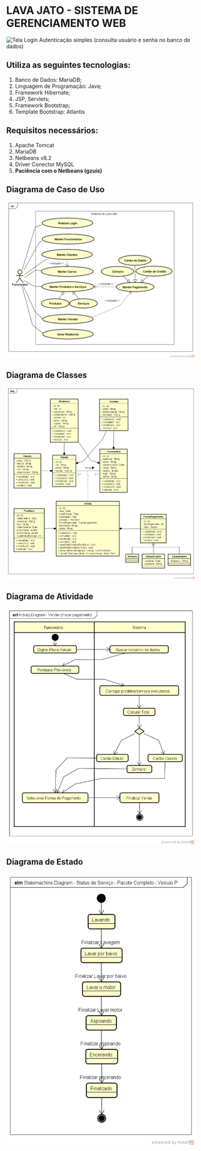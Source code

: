 # LAVA JATO - SISTEMA DE GERENCIAMENTO WEB
![Tela Login](https://github.com/EdgardOliveira/lavajato/blob/master/lavajato/imagens/login.png)
Autenticação simples (consulta usuário e senha no banco de dados)

## Utiliza as seguintes tecnologias:
1. Banco de Dados: MariaDB;
2. Linguagem de Programação: Java;
3. Framework Hibernate;
3. JSP, Servlets;
4. Framework Bootstrap;
5. Template Bootstrap: Atlantis

## Requisitos necessários: 
1. Apache Tomcat
2. MariaDB
3. Netbeans v8.2
4. Driver Conector MySQL
5. **Paciência com o Netbeans (gzuis)**

## Diagrama de Caso de Uso
![Diagrama Caso de Uso](https://github.com/EdgardOliveira/lavajato/blob/master/imagens/UseCaseDiagram.png)

## Diagrama de Classes
![Diagrama Caso de Classes](https://github.com/EdgardOliveira/lavajato/blob/master/imagens/ClassDiagram.png)

## Diagrama de Atividade
![Diagrama de Atividade](https://github.com/EdgardOliveira/lavajato/blob/master/imagens/ActivityDiagram.png)

## Diagrama de Estado
![Diagrama de Estado](https://github.com/EdgardOliveira/lavajato/blob/master/imagens/StatemachineDiagram.png)

